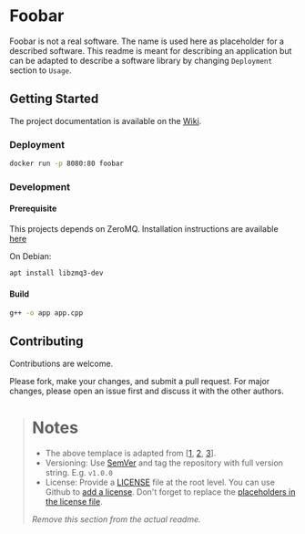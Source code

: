 # Foobar
<!-- Short description of the project. -->

Foobar is not a real software. The name is used here as placeholder for a described software. This readme is meant for describing an application but can be adapted to describe a software library by changing `Deployment` section to `Usage`. 

## Getting Started
<!-- Instruction to make the project up and running. -->

The project documentation is available on the [Wiki](https://github.com/cpswarm/template/wiki).

### Deployment
<!-- Deployment/Installation instructions. If this is software library, change this section to "Usage" and give usage examples -->

```bash
docker run -p 8080:80 foobar
```

### Development
<!-- Developer instructions. -->

#### Prerequisite
This projects depends on ZeroMQ. Installation instructions are available [here](http://zeromq.org/intro:get-the-software)

On Debian:
```bash
apt install libzmq3-dev
```

#### Build

```bash
g++ -o app app.cpp
```

## Contributing
Contributions are welcome. 

Please fork, make your changes, and submit a pull request. For major changes, please open an issue first and discuss it with the other authors.


> # Notes
>
> * The above templace is adapted from [[1](https://www.makeareadme.com), [2](https://gist.github.com/PurpleBooth/109311bb0361f32d87a2), [3](https://github.com/dbader/readme-template)].
> * Versioning: Use [SemVer](http://semver.org/) and tag the repository with full version string. E.g. `v1.0.0`
> * License: Provide a [LICENSE](LICENSE) file at the root level. You can use Github to [add a license](https://help.github.com/en/articles/adding-a-license-to-a-repository). Don't forget to replace the [placeholders in the license file](https://github.com/cpswarm/template/blob/master/LICENSE#L189).  
>
> *Remove this section from the actual readme.*
